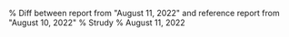 % Diff between report from "August 11, 2022" and reference report from "August 10, 2022"
% Strudy
% August 11, 2022



